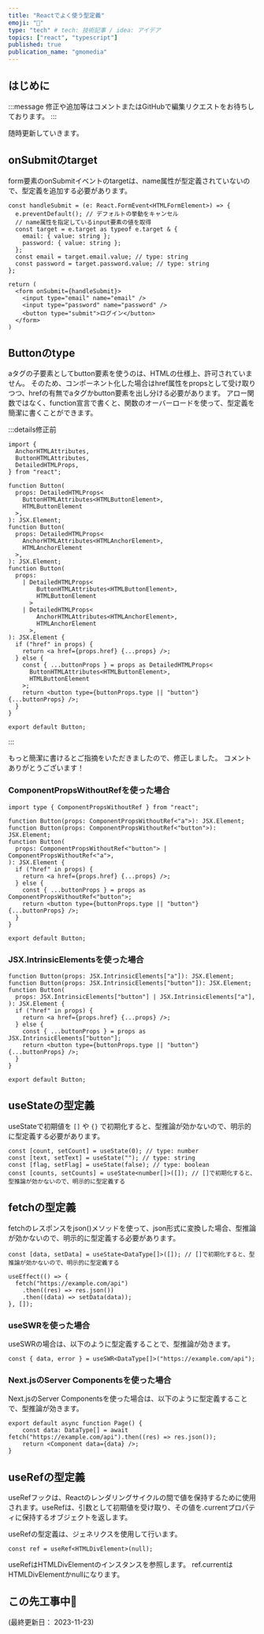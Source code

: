```yaml
---
title: "Reactでよく使う型定義"
emoji: "🧶"
type: "tech" # tech: 技術記事 / idea: アイデア
topics: ["react", "typescript"]
published: true
publication_name: "gmomedia"
---
```


## はじめに

:::message
修正や追加等はコメントまたはGitHubで編集リクエストをお待ちしております。
:::

随時更新していきます。

## onSubmitのtarget

form要素のonSubmitイベントのtargetは、name属性が型定義されていないので、型定義を追加する必要があります。

```tsx
const handleSubmit = (e: React.FormEvent<HTMLFormElement>) => {
  e.preventDefault(); // デフォルトの挙動をキャンセル
  // name属性を指定しているinput要素の値を取得
  const target = e.target as typeof e.target & {
    email: { value: string };
    password: { value: string };
  };
  const email = target.email.value; // type: string
  const password = target.password.value; // type: string
};

return (
  <form onSubmit={handleSubmit}>
    <input type="email" name="email" />
    <input type="password" name="password" />
    <button type="submit">ログイン</button>
  </form>
)
```

## Buttonのtype

aタグの子要素としてbutton要素を使うのは、HTMLの仕様上、許可されていません。
そのため、コンポーネント化した場合はhref属性をpropsとして受け取りつつ、hrefの有無でaタグかbutton要素を出し分ける必要があります。
アロー関数ではなく、function宣言で書くと、関数のオーバーロードを使って、型定義を簡潔に書くことができます。

:::details修正前

```tsx
import {
  AnchorHTMLAttributes,
  ButtonHTMLAttributes,
  DetailedHTMLProps,
} from "react";

function Button(
  props: DetailedHTMLProps<
    ButtonHTMLAttributes<HTMLButtonElement>,
    HTMLButtonElement
  >,
): JSX.Element;
function Button(
  props: DetailedHTMLProps<
    AnchorHTMLAttributes<HTMLAnchorElement>,
    HTMLAnchorElement
  >,
): JSX.Element;
function Button(
  props:
    | DetailedHTMLProps<
        ButtonHTMLAttributes<HTMLButtonElement>,
        HTMLButtonElement
      >
    | DetailedHTMLProps<
        AnchorHTMLAttributes<HTMLAnchorElement>,
        HTMLAnchorElement
      >,
): JSX.Element {
  if ("href" in props) {
    return <a href={props.href} {...props} />;
  } else {
    const { ...buttonProps } = props as DetailedHTMLProps<
      ButtonHTMLAttributes<HTMLButtonElement>,
      HTMLButtonElement
    >;
    return <button type={buttonProps.type || "button"} {...buttonProps} />;
  }
}

export default Button;
```

:::

もっと簡潔に書けるとご指摘をいただきましたので、修正しました。
コメントありがとうございます！

### ComponentPropsWithoutRefを使った場合

```tsx
import type { ComponentPropsWithoutRef } from "react";

function Button(props: ComponentPropsWithoutRef<"a">): JSX.Element;
function Button(props: ComponentPropsWithoutRef<"button">): JSX.Element;
function Button(
  props: ComponentPropsWithoutRef<"button"> | ComponentPropsWithoutRef<"a">,
): JSX.Element {
  if ("href" in props) {
    return <a href={props.href} {...props} />;
  } else {
    const { ...buttonProps } = props as ComponentPropsWithoutRef<"button">;
    return <button type={buttonProps.type || "button"} {...buttonProps} />;
  }
}

export default Button;
```

### JSX.IntrinsicElementsを使った場合

```tsx
function Button(props: JSX.IntrinsicElements["a"]): JSX.Element;
function Button(props: JSX.IntrinsicElements["button"]): JSX.Element;
function Button(
  props: JSX.IntrinsicElements["button"] | JSX.IntrinsicElements["a"],
): JSX.Element {
  if ("href" in props) {
    return <a href={props.href} {...props} />;
  } else {
    const { ...buttonProps } = props as JSX.IntrinsicElements["button"];
    return <button type={buttonProps.type || "button"} {...buttonProps} />;
  }
}

export default Button;
```

## useStateの型定義

useStateで初期値を `[]` や `{}` で初期化すると、型推論が効かないので、明示的に型定義する必要があります。

```tsx
const [count, setCount] = useState(0); // type: number
const [text, setText] = useState(""); // type: string
const [flag, setFlag] = useState(false); // type: boolean
const [counts, setCounts] = useState<number[]>([]); // []で初期化すると、型推論が効かないので、明示的に型定義する
```

## fetchの型定義

fetchのレスポンスをjson()メソッドを使って、json形式に変換した場合、型推論が効かないので、明示的に型定義する必要があります。

```tsx
const [data, setData] = useState<DataType[]>([]); // []で初期化すると、型推論が効かないので、明示的に型定義する

useEffect(() => {
  fetch("https://example.com/api")
    .then((res) => res.json())
    .then((data) => setData(data));
}, []);
```

### useSWRを使った場合

useSWRの場合は、以下のように型定義することで、型推論が効きます。

```tsx
const { data, error } = useSWR<DataType[]>("https://example.com/api");
```

### Next.jsのServer Componentsを使った場合

Next.jsのServer Componentsを使った場合は、以下のように型定義することで、型推論が効きます。

```tsx
export default async function Page() {
    const data: DataType[] = await fetch("https://example.com/api").then((res) => res.json());
    return <Component data={data} />;
}
```

## useRefの型定義

useRefフックは、Reactのレンダリングサイクルの間で値を保持するために使用されます。useRefは、引数として初期値を受け取り、その値を.currentプロパティに保持するオブジェクトを返します。

useRefの型定義は、ジェネリクスを使用して行います。

```tsx
const ref = useRef<HTMLDivElement>(null);
```

useRefはHTMLDivElementのインスタンスを参照します。
ref.currentはHTMLDivElementかnullになります。

## この先工事中🚧

(最終更新日： 2023-11-23)
